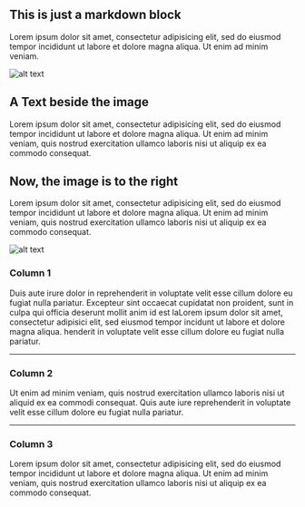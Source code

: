 <!-- markdown -->

## This is just a markdown block

Lorem ipsum dolor sit amet, consectetur adipisicing elit, sed do eiusmod tempor incididunt ut labore et dolore magna
aliqua. Ut enim ad minim veniam.

<!-- text-image -->

![alt text](image_in_media_folder.jpg "Title Text")

## A Text beside the image

Lorem ipsum dolor sit amet, consectetur adipisicing elit, sed do eiusmod tempor incididunt ut labore et dolore magna
aliqua. Ut enim ad minim veniam, quis nostrud exercitation ullamco laboris nisi ut aliquip ex ea commodo consequat.

<!-- text-image -->

## Now, the image is to the right

Lorem ipsum dolor sit amet, consectetur adipisicing elit, sed do eiusmod tempor incididunt ut labore et dolore magna
aliqua. Ut enim ad minim veniam, quis nostrud exercitation ullamco laboris nisi ut aliquip ex ea commodo consequat.

![alt text](image_in_media_folder.jpg "Title Text")

<!-- three-cards -->

### Column 1

Duis aute irure dolor in reprehenderit in voluptate velit esse cillum dolore eu fugiat nulla pariatur. Excepteur sint
occaecat cupidatat non proident, sunt in culpa qui officia deserunt mollit anim id est laLorem ipsum dolor sit amet,
consectetur adipisici elit, sed eiusmod tempor incidunt ut labore et dolore magna aliqua.
henderit in voluptate velit esse cillum dolore eu fugiat nulla pariatur.

---

### Column 2

Ut enim ad minim veniam, quis nostrud exercitation ullamco laboris nisi ut aliquid ex ea commodi consequat. Quis aute
iure reprehenderit in voluptate velit esse cillum dolore eu fugiat nulla pariatur.

---

### Column 3

Lorem ipsum dolor sit amet, consectetur adipisicing elit, sed do eiusmod tempor incididunt ut labore et dolore magna
aliqua. Ut enim ad minim veniam, quis nostrud exercitation ullamco laboris nisi ut aliquip ex ea commodo consequat.